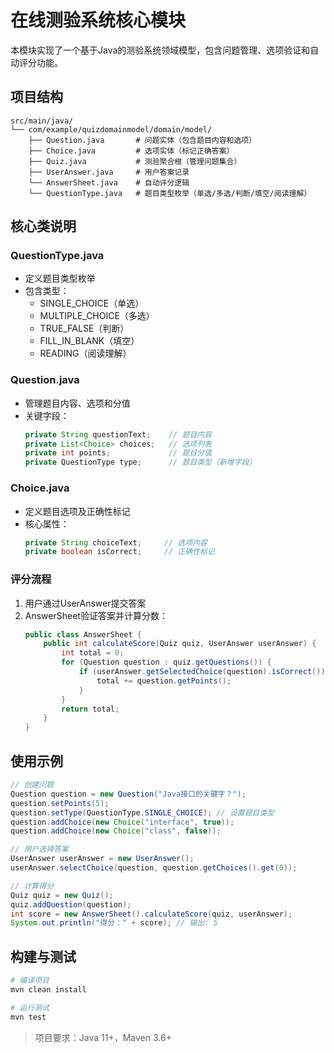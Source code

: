 # 在线测验系统核心模块

本模块实现了一个基于Java的测验系统领域模型，包含问题管理、选项验证和自动评分功能。

## 项目结构

```
src/main/java/
└── com/example/quizdomainmodel/domain/model/
    ├── Question.java       # 问题实体（包含题目内容和选项）
    ├── Choice.java         # 选项实体（标记正确答案）
    ├── Quiz.java           # 测验聚合根（管理问题集合）
    ├── UserAnswer.java     # 用户答案记录
    └── AnswerSheet.java    # 自动评分逻辑
    └── QuestionType.java   # 题目类型枚举（单选/多选/判断/填空/阅读理解）
```

## 核心类说明

### QuestionType.java
- 定义题目类型枚举
- 包含类型：
  - SINGLE_CHOICE（单选）
  - MULTIPLE_CHOICE（多选）
  - TRUE_FALSE（判断）
  - FILL_IN_BLANK（填空）
  - READING（阅读理解）

### Question.java
- 管理题目内容、选项和分值
- 关键字段：
  ```java
  private String questionText;    // 题目内容
  private List<Choice> choices;   // 选项列表
  private int points;             // 题目分值
  private QuestionType type;      // 题目类型（新增字段）
  ```

### Choice.java
- 定义题目选项及正确性标记
- 核心属性：
  ```java
  private String choiceText;     // 选项内容
  private boolean isCorrect;     // 正确性标记
  ```

### 评分流程
1. 用户通过UserAnswer提交答案
2. AnswerSheet验证答案并计算分数：
   ```java
   public class AnswerSheet {
       public int calculateScore(Quiz quiz, UserAnswer userAnswer) {
           int total = 0;
           for (Question question : quiz.getQuestions()) {
               if (userAnswer.getSelectedChoice(question).isCorrect()) {
                   total += question.getPoints();
               }
           }
           return total;
       }
   }
   ```

## 使用示例
```java
// 创建问题
Question question = new Question("Java接口的关键字？");
question.setPoints(5);
question.setType(QuestionType.SINGLE_CHOICE); // 设置题目类型
question.addChoice(new Choice("interface", true));
question.addChoice(new Choice("class", false));

// 用户选择答案
UserAnswer userAnswer = new UserAnswer();
userAnswer.selectChoice(question, question.getChoices().get(0));

// 计算得分
Quiz quiz = new Quiz();
quiz.addQuestion(question);
int score = new AnswerSheet().calculateScore(quiz, userAnswer);
System.out.println("得分：" + score); // 输出: 5
```

## 构建与测试
```bash
# 编译项目
mvn clean install

# 运行测试
mvn test
```

> 项目要求：Java 11+，Maven 3.6+
